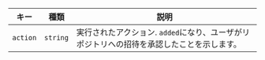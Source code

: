 | キー       | 種類       | 説明                                                |
| -------- | -------- | ------------------------------------------------- |
| `action` | `string` | 実行されたアクション. `added`になり、ユーザがリポジトリへの招待を承認したことを示します。 |
